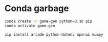 

# Conda garbage

```bash
conda create -n game-gen python=3.10 pip
conda activate game-gen

pip install arcade python-dotenv openai numpy
```

